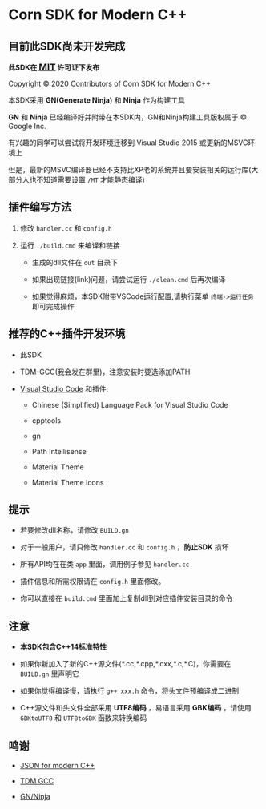 # Corn SDK for Modern C++

## **目前此SDK尚未开发完成**

**此SDK在 <font size="4">[MIT](./LICENSE)</font> 许可证下发布**

Copyright &copy; 2020 Contributors of Corn SDK for Modern C++

本SDK采用 **GN(Generate Ninja)** 和 **Ninja** 作为构建工具

**GN** 和 **Ninja** 已经编译好并附带在本SDK内，GN和Ninja构建工具版权属于 &copy; Google Inc.

有兴趣的同学可以尝试将开发环境迁移到 Visual Studio 2015 或更新的MSVC环境上

但是，最新的MSVC编译器已经不支持比XP老的系统并且要安装相关的运行库(大部分人也不知道需要设置 `/MT` 才能静态编译)

## 插件编写方法

1. 修改 `handler.cc` 和 `config.h`
   
2. 运行 `./build.cmd` 来编译和链接
   
   - 生成的dll文件在 `out` 目录下
  
   - 如果出现链接(link)问题，请尝试运行 `./clean.cmd` 后再次编译

   - 如果觉得麻烦，本SDK附带VSCode运行配置,请执行菜单 `终端->运行任务` 即可完成操作
   
## 推荐的C++插件开发环境

- 此SDK

- TDM-GCC(我会发在群里)，注意安装时要选添加PATH

- [Visual Studio Code](https://code.visualstudio.com/) 和插件:

  - Chinese (Simplified) Language Pack for Visual Studio Code

  - cpptools

  - gn

  - Path Intellisense

  - Material Theme

  - Material Theme Icons

## 提示

- 若要修改dll名称，请修改 `BUILD.gn`

- 对于一般用户，请只修改 `handler.cc` 和 `config.h` ，**防止SDK** 损坏

- 所有API均在在类 `app` 里面，调用例子参见 `handler.cc`

- 插件信息和所需权限请在 `config.h` 里面修改。

- 你可以直接在 `build.cmd` 里面加上复制dll到对应插件安装目录的命令

## 注意
- **本SDK包含C++14标准特性**

- 如果你新加入了新的C++源文件(\*.cc,\*.cpp,\*.cxx,\*.c,\*.C)，你需要在 `BUILD.gn` 里声明它

- 如果你觉得编译慢，请执行 `g++ xxx.h` 命令，将头文件预编译成二进制

- C++源文件和头文件全部采用 **UTF8编码** ，易语言采用 **GBK编码** ，请使用 `GBKtoUTF8` 和 `UTF8toGBK` 函数来转换编码

## 鸣谢

- [JSON for modern C++](https://github.com/nlohmann/json)

- [TDM GCC](https://jmeubank.github.io/tdm-gcc/) 

- [GN/Ninja](http://www.ninja-build.org/)
